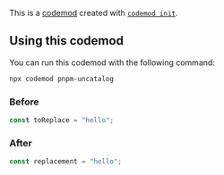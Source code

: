 
This is a [codemod](https://codemod.com) created with [```codemod init```](https://docs.codemod.com/deploying-codemods/cli#codemod-init).

## Using this codemod
You can run this codemod with the following command:
```bash
npx codemod pnpm-uncatalog
```


### Before
```ts
const toReplace = "hello";
```

### After
```ts
const replacement = "hello";
```

